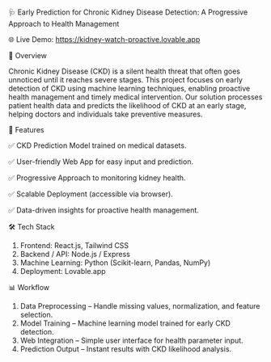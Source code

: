 🩺 Early Prediction for Chronic Kidney Disease Detection: A Progressive Approach to Health Management

🌐 Live Demo: https://kidney-watch-proactive.lovable.app

📖 Overview

  Chronic Kidney Disease (CKD) is a silent health threat that often goes unnoticed until it reaches severe stages.
  This project focuses on early detection of CKD using machine learning techniques, enabling proactive health management and timely medical intervention.
  Our solution processes patient health data and predicts the likelihood of CKD at an early stage, helping doctors and individuals take preventive measures.

🚀 Features

  ✅ CKD Prediction Model trained on medical datasets.

  ✅ User-friendly Web App for easy input and prediction.

  ✅ Progressive Approach to monitoring kidney health.

  ✅ Scalable Deployment (accessible via browser).

  ✅ Data-driven insights for proactive health management.
  

🛠️ Tech Stack
  1. Frontend: React.js, Tailwind CSS
  2. Backend / API: Node.js / Express
  3. Machine Learning: Python (Scikit-learn, Pandas, NumPy)
  4. Deployment: Lovable.app
  

📊 Workflow
  1. Data Preprocessing – Handle missing values, normalization, and feature selection.
  2. Model Training – Machine learning model trained for early CKD detection.
  3. Web Integration – Simple user interface for health parameter input.
  4. Prediction Output – Instant results with CKD likelihood analysis.
